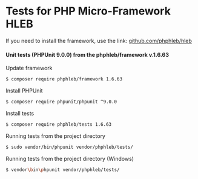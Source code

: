 Tests for PHP Micro-Framework HLEB
=====================

 If you need to install the framework, use the link: [github.com/phphleb/hleb](https://github.com/phphleb/hleb) 
 
 
 #### Unit tests (PHPUnit 9.0.0) from the phphleb/framework v.1.6.63

Update framework

```bash
$ composer require phphleb/framework 1.6.63
```

Install PHPUnit

```bash
$ composer require phpunit/phpunit ^9.0.0
```

Install tests

```bash
$ composer require phphleb/tests 1.6.63
```

Running tests from the project directory

```bash
$ sudo vendor/bin/phpunit vendor/phphleb/tests/
```

Running tests from the project directory (Windows)

```bash
$ vendor\bin\phpunit vendor/phphleb/tests/
```
